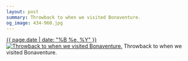 ```yaml
---
layout: post
summary: Throwback to when we visited Bonaventure.
og_image: 434-960.jpg
---
```


<p>
  <time><a href="/434">{{ page.date | date: "%B %e, %Y" }}</a></time>
  <a href="/434"><img src="{{ site.assets_url }}/434-480.jpg" srcset="{{ site.assets_url }}/434-960.jpg 960w, {{ site.assets_url }}/434-720.jpg 720w, {{ site.assets_url }}/434-480.jpg 480w, {{ site.assets_url }}/434-240.jpg 240w" sizes="(min-width: 700px) 50vw, calc(100vw - 2rem)" alt="Throwback to when we visited Bonaventure." /></a>
  <span>Throwback to when we visited Bonaventure.</span>
</p>
